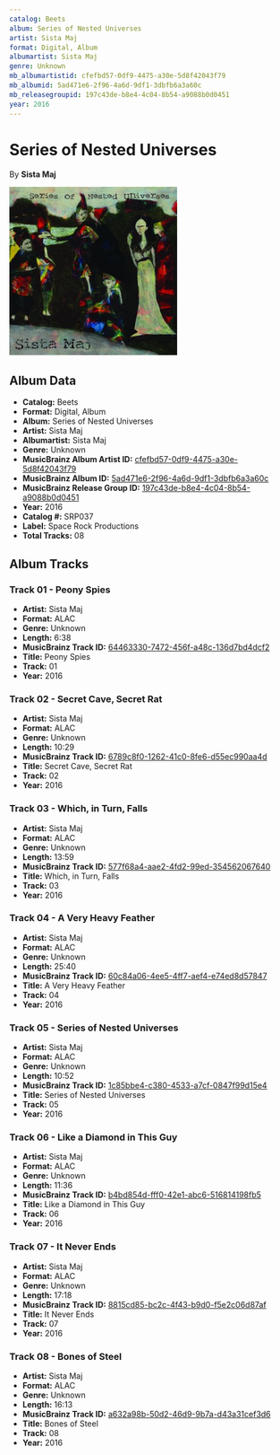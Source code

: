 ```yaml
---
catalog: Beets
album: Series of Nested Universes
artist: Sista Maj
format: Digital, Album
albumartist: Sista Maj
genre: Unknown
mb_albumartistid: cfefbd57-0df9-4475-a30e-5d8f42043f79
mb_albumid: 5ad471e6-2f96-4a6d-9df1-3dbfb6a3a60c
mb_releasegroupid: 197c43de-b8e4-4c04-8b54-a9088b0d0451
year: 2016
---
```


# Series of Nested Universes

By **Sista Maj**

![](../../assets/beetscovers/Sista_Maj-Series_of_Nested_Universes.jpg)

## Album Data

- **Catalog:** Beets
- **Format:** Digital, Album
- **Album:** Series of Nested Universes
- **Artist:** Sista Maj
- **Albumartist:** Sista Maj
- **Genre:** Unknown
- **MusicBrainz Album Artist ID:** [cfefbd57-0df9-4475-a30e-5d8f42043f79](https://musicbrainz.org/artist/cfefbd57-0df9-4475-a30e-5d8f42043f79)
- **MusicBrainz Album ID:** [5ad471e6-2f96-4a6d-9df1-3dbfb6a3a60c](https://musicbrainz.org/release/5ad471e6-2f96-4a6d-9df1-3dbfb6a3a60c)
- **MusicBrainz Release Group ID:** [197c43de-b8e4-4c04-8b54-a9088b0d0451](https://musicbrainz.org/release-group/197c43de-b8e4-4c04-8b54-a9088b0d0451)
- **Year:** 2016
- **Catalog #:** SRP037
- **Label:** Space Rock Productions
- **Total Tracks:** 08

## Album Tracks

### Track 01 - Peony Spies

- **Artist:** Sista Maj
- **Format:** ALAC
- **Genre:** Unknown
- **Length:** 6:38
- **MusicBrainz Track ID:** [64463330-7472-456f-a48c-136d7bd4dcf2](https://musicbrainz.org/recording/64463330-7472-456f-a48c-136d7bd4dcf2)
- **Title:** Peony Spies
- **Track:** 01
- **Year:** 2016

### Track 02 - Secret Cave, Secret Rat

- **Artist:** Sista Maj
- **Format:** ALAC
- **Genre:** Unknown
- **Length:** 10:29
- **MusicBrainz Track ID:** [6789c8f0-1262-41c0-8fe6-d55ec990aa4d](https://musicbrainz.org/recording/6789c8f0-1262-41c0-8fe6-d55ec990aa4d)
- **Title:** Secret Cave, Secret Rat
- **Track:** 02
- **Year:** 2016

### Track 03 - Which, in Turn, Falls

- **Artist:** Sista Maj
- **Format:** ALAC
- **Genre:** Unknown
- **Length:** 13:59
- **MusicBrainz Track ID:** [577f68a4-aae2-4fd2-99ed-354562067640](https://musicbrainz.org/recording/577f68a4-aae2-4fd2-99ed-354562067640)
- **Title:** Which, in Turn, Falls
- **Track:** 03
- **Year:** 2016

### Track 04 - A Very Heavy Feather

- **Artist:** Sista Maj
- **Format:** ALAC
- **Genre:** Unknown
- **Length:** 25:40
- **MusicBrainz Track ID:** [60c84a06-4ee5-4ff7-aef4-e74ed8d57847](https://musicbrainz.org/recording/60c84a06-4ee5-4ff7-aef4-e74ed8d57847)
- **Title:** A Very Heavy Feather
- **Track:** 04
- **Year:** 2016

### Track 05 - Series of Nested Universes

- **Artist:** Sista Maj
- **Format:** ALAC
- **Genre:** Unknown
- **Length:** 10:52
- **MusicBrainz Track ID:** [1c85bbe4-c380-4533-a7cf-0847f99d15e4](https://musicbrainz.org/recording/1c85bbe4-c380-4533-a7cf-0847f99d15e4)
- **Title:** Series of Nested Universes
- **Track:** 05
- **Year:** 2016

### Track 06 - Like a Diamond in This Guy

- **Artist:** Sista Maj
- **Format:** ALAC
- **Genre:** Unknown
- **Length:** 11:36
- **MusicBrainz Track ID:** [b4bd854d-fff0-42e1-abc6-516814198fb5](https://musicbrainz.org/recording/b4bd854d-fff0-42e1-abc6-516814198fb5)
- **Title:** Like a Diamond in This Guy
- **Track:** 06
- **Year:** 2016

### Track 07 - It Never Ends

- **Artist:** Sista Maj
- **Format:** ALAC
- **Genre:** Unknown
- **Length:** 17:18
- **MusicBrainz Track ID:** [8815cd85-bc2c-4f43-b9d0-f5e2c06d87af](https://musicbrainz.org/recording/8815cd85-bc2c-4f43-b9d0-f5e2c06d87af)
- **Title:** It Never Ends
- **Track:** 07
- **Year:** 2016

### Track 08 - Bones of Steel

- **Artist:** Sista Maj
- **Format:** ALAC
- **Genre:** Unknown
- **Length:** 16:13
- **MusicBrainz Track ID:** [a632a98b-50d2-46d9-9b7a-d43a31cef3d6](https://musicbrainz.org/recording/a632a98b-50d2-46d9-9b7a-d43a31cef3d6)
- **Title:** Bones of Steel
- **Track:** 08
- **Year:** 2016

